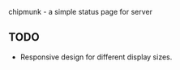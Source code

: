 chipmunk - a simple status page for server

## TODO

 - Responsive design for different display sizes.